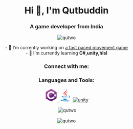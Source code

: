 <h1 align="center">Hi 👋, I'm Qutbuddin</h1>
<h3 align="center">A game developer from India</h3>

<p align="center"> <img src="https://komarev.com/ghpvc/?username=qutwo&label=Profile%20views&color=0e75b6&style=flat" alt="qutwo" /> </p>

<p align = "center">- 🔭 I’m currently working on <a href="https://github.com/NIGHTFURY2111/The-Big-One">a fast paced movement game</a><br>
                    - 🌱 I’m currently learning <b>C#,unity,hlsl</b></p>

<h3 align="center">Connect with me:</h3>
<p align="center">
</p>

<h3 align="center">Languages and Tools:</h3>
<p align="center"> <a href="https://www.w3schools.com/cs/" target="_blank" rel="noreferrer"> <img src="https://raw.githubusercontent.com/devicons/devicon/master/icons/csharp/csharp-original.svg" alt="csharp" width="40" height="40"/> </a> <a href="https://www.java.com" target="_blank" rel="noreferrer"> <img src="https://raw.githubusercontent.com/devicons/devicon/master/icons/java/java-original.svg" alt="java" width="40" height="40"/> </a> <a href="https://unity.com/" target="_blank" rel="noreferrer"> <img src="https://www.vectorlogo.zone/logos/unity3d/unity3d-icon.svg" alt="unity" width="40" height="40"/> </a> </p>

<p align = "center">&nbsp;<img align="center" src="https://github-readme-stats.vercel.app/api?username=qutwo&show_icons=true&locale=en" alt="qutwo" /></p>

<p align = "center"><img align="center" src="https://github-readme-streak-stats.herokuapp.com/?user=qutwo&" alt="qutwo" /></p>
